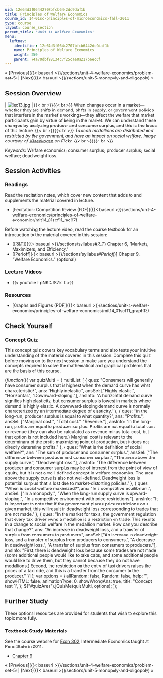 ```yaml
---
uid: 12e64d3f06442707bfcb6442dc9daf1b
title: Principles of Welfare Economics
course_id: 14-01sc-principles-of-microeconomics-fall-2011
type: course
layout: course_section
parent_title: 'Unit 4: Welfare Economics'
menu:
  leftnav:
    identifier: 12e64d3f06442707bfcb6442dc9daf1b
    name: Principles of Welfare Economics
    weight: 250
    parent: 74a70dbf28134c7f25cae0a217b6ec6f
---
```


« [Previous]({{< baseurl >}}/sections/unit-4-welfare-economics/problem-set-5) | [Next]({{< baseurl >}}/sections/unit-5-monopoly-and-oligopoly) »

Session Overview
----------------

| ![lec13.jpg](https://open-learning-course-data-production.s3.amazonaws.com/14-01sc-principles-of-microeconomics-fall-2011/71791b2770012076ea7cf29871eeabb5_lec13.jpg) |  {{< br >}}{{< br >}} When changes occur in a market—whether they are shifts in demand, shifts in supply, or government policies that interfere in the market's workings—they affect the welfare that market participants gain by virtue of being in the market. We can understand these changes by analyzing producer and consumer surplus, and this is the focus of this lecture. {{< br >}}{{< br >}} _Taxicab medallions are distributed and restricted by the government, and have an impact on social welfare. Image courtesy of [Vilseskogen](http://www.flickr.com/photos/vilseskogen/5846470744/) on Flickr._ {{< br >}}{{< br >}}  

_Keywords_: Welfare economics; consumer surplus; producer surplus; social welfare; dead weight loss.

Session Activities
------------------

### Readings

Read the recitation notes, which cover new content that adds to and supplements the material covered in lecture.

*   [Recitation: Competition Review (PDF)]({{< baseurl >}}/sections/unit-4-welfare-economics/principles-of-welfare-economics/mit14_01scf11_rec07)

Before watching the lecture video, read the course textbook for an introduction to the material covered in this session:

*   [\[R&T\]]({{< baseurl >}}/sections/syllabus#_R_T_) Chapter 6, "Markets, Maximizers, and Efficiency."
*   \[[Perloff]({{< baseurl >}}/sections/syllabus#_Perloff_)\] Chapter 9, "Welfare Economics." (optional)

### Lecture Videos

*   {{< youtube LpNKCJSZk_k >}}

### Resources

*   [Graphs and Figures (PDF)]({{< baseurl >}}/sections/unit-4-welfare-economics/principles-of-welfare-economics/mit14_01scf11_graph13)

Check Yourself
--------------

### Concept Quiz

This concept quiz covers key vocabulary terms and also tests your intuitive understanding of the material covered in this session. Complete this quiz before moving on to the next session to make sure you understand the concepts required to solve the mathematical and graphical problems that are the basis of this course.

$( function($){ var quizMulti = { multiList: \[ { ques: "Consumers will generally have consumer surplus that is highest when the demand curve has what characteristic?", ans: "Highly inelastic.", ansSel: \["Highly elastic.", "Horizontal.", "Downward-sloping."\], ansInfo: "A horizontal demand curve signifies high elasticity, but consumer surplus is lowest in markets where demand is highly elastic. A downward-sloping demand curve is normally characterized by an intermediate degree of elasticity." }, { ques: "In the long-run, producer surplus is equal to what quantity?", ans: "Profits.", ansSel: \["Marginal cost.", "Total cost.", "Revenue."\], ansInfo: "In the long-run, profits are equal to producer surplus. Profits are not equal to total cost or revenue (they can also be calculated as revenue minus total cost, but that option is not included here.) Marginal cost is relevant to the determinant of the profit-maximizing point of production, but it does not directly determine profits." }, { ques: "What is the definition of social welfare?", ans: "The sum of producer and consumer surplus.", ansSel: \["The difference between producer and consumer surplus.", "The area above the supply curve.", "Dead weight loss."\], ansInfo: "The difference between producer and consumer surplus may be of interest from the point of view of equity, but it is not a well-defined concept in welfare economics. The area above the supply curve is also not well-defined. Deadweight loss is potential surplus that is lost due to market-distorting policies." }, { ques: "When is social welfare maximized?", ans: "In a competitive equilibrium.", ansSel: \["In a monopoly.", "When the long-run supply curve is upward-sloping.", "In a competitive environment with price restrictions."\], ansInfo: "It is important to note that if the government places price restrictions on a given market, this will result in deadweight loss corresponding to trades that are not made." }, { ques: "In the market for taxis, the government regulation that every taxi driver owns a medallion is a restriction on trade. This results in a change to social welfare in the medallion market. How can you describe that change?", ans: "An increase in deadweight loss, and a transfer of surplus from consumers to producers.", ansSel: \["An increase in deadweight loss, and a transfer of surplus from producers to consumers.", "A decrease in deadweight loss.", "A transfer of surplus from consumers to producers."\], ansInfo: "First, there is deadweight loss because some trades are not made (some additional people would like to take cabs, and some additional people would like to drive them, but they cannot because they do not have medallions.) Second, the restriction on the entry of taxi drivers raises the prices of a taxi ride, and this is a transfer from the consumer to the producer." }\] }; var options = { allRandom: false, Random: false, help: "", showHTML: false, animationType: 0, showWrongAns: true, title: "Concept test 1", }; $("#quizArea").jQuizMe(quizMulti, options); });

Further Study
-------------

These optional resources are provided for students that wish to explore this topic more fully.

### Textbook Study Materials

See the course website for [Econ 302](http://econ302.wikidot.com/applying-the-competitive-model), Intermediate Economics taught at Penn State in 2011. 

*   [Chapter 9](http://econ302.wikidot.com/applying-the-competitive-model)

« [Previous]({{< baseurl >}}/sections/unit-4-welfare-economics/problem-set-5) | [Next]({{< baseurl >}}/sections/unit-5-monopoly-and-oligopoly) »
